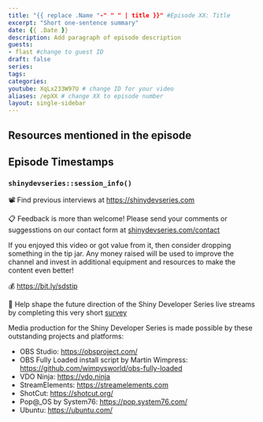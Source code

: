 ```yaml
---
title: "{{ replace .Name "-" " " | title }}" #Episode XX: Title
excerpt: "Short one-sentence summary"
date: {{ .Date }}
description: Add paragraph of episode description
guests:
- flast #change to guest ID
draft: false
series:
tags:
categories:
youtube: XqLx233W97U # change ID for your video
aliases: /epXX # change XX to episode number
layout: single-sidebar
---
```


## Resources mentioned in the episode

## Episode Timestamps

### `shinydevseries::session_info()`

📽 Find previous interviews at <https://shinydevseries.com>

📋 Feedback is more than welcome! Please send your comments or suggesstions on our contact form at [shinydevseries.com/contact](https://shinydevseries.com/contact)

If you enjoyed this video or got value from it, then consider dropping something in the tip jar. Any money raised will be used to improve the channel and invest in additional equipment and resources to make the content even better!

💰 <https://bit.ly/sdstip>

📨 Help shape the future direction of the Shiny Developer Series live streams by completing this very short [survey](https://forms.gle/wuveHJWZLjuzBQaC7)

Media production for the Shiny Developer Series is made possible by these outstanding projects and platforms:

- OBS Studio: <https://obsproject.com/>
- OBS Fully Loaded install script by Martin Wimpress: <https://github.com/wimpysworld/obs-fully-loaded>
- VDO Ninja: <https://vdo.ninja>
- StreamElements: <https://streamelements.com>
- ShotCut: <https://shotcut.org/>
- Pop@_OS by System76: <https://pop.system76.com/>
- Ubuntu: <https://ubuntu.com/>

